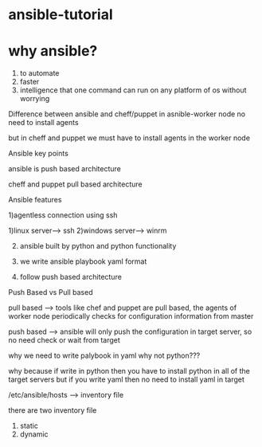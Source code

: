# ansible-tutorial

# why ansible?

1) to automate
2) faster
3) intelligence that one command can run on any platform of os without worrying 




Difference between ansible and cheff/puppet
in asnible-worker node no need to install agents

but in cheff and puppet we must have to install agents in the worker node 

Ansible key points

ansible is push based architecture

cheff and puppet pull based architecture


Ansible features

1)agentless connection using ssh

  1)linux server--> ssh
  2)windows server--> winrm

2) ansible built by python and python functionality

3) we write ansible playbook yaml format 

4) follow push based architecture

Push Based vs Pull based

pull based --> tools like chef and puppet are pull based, the agents of worker node periodically checks for configuration information from  master 

push based --> ansible will only push the configuration in target server, so no need check or wait from target


why we need to write palybook in yaml why not python???

why because if write in python then you have to install python in all of the target servers but if you write yaml then no need to install yaml in target 

/etc/ansible/hosts --> inventory file

there are two inventory file 

1) static 
2) dynamic 

